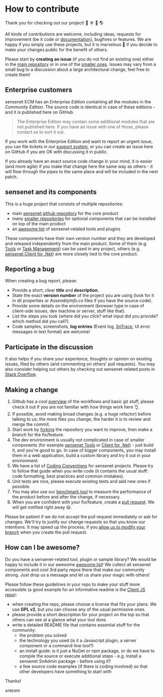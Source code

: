 # How to contribute
Thank you for checking out our project! :star2: :sunny: :deciduous_tree: :earth_americas:

All kinds of contributions are welcome, including ideas, requests for improvement (be it code or [documentation](http://wiki.sensenet.com)), bugfixes or features. We are happy if you simply use these projects, but it is marvelous :sparkling_heart: if you decide to make your changes public for the benefit of others.

Please start by **creating an issue** (if you do not find an existing one) either in the [main repository](https://github.com/SenseNet/sensenet) or in one of the [smaller ones](https://github.com/SenseNet). Issues may vary from a small bug to a discussion about a large architectural change, feel free to create them! 

## Enterprise customers
sensenet ECM has an *Enterprise Edition* containing all the modules in the *Community Edition*. The source code is identical in case of these editions - and it is published here on GitHub.

> The Enterprise Edition may contain some additional modules that are not published here. If you have an issue with one of those, please contact us to sort it out. 

If you work with the Enterprise Edition and want to report an urgent issue, you can file tickets in our [support system](http://support.sensenet.com), or you can create an issue here on GitHub if you are OK with discussing it in public.

If you already have an exact source code change in your mind, it is easier (and more agile) if you make that change here the same way as others - it will flow through the pipes to the same place and will be included in the next patch.

## sensenet and its components
This is a huge project that consists of multiple repositories:
- main [sensenet github repository](https://github.com/SenseNet/sensenet) for the core product
- many [smaller repositories](https://github.com/SenseNet) for optional components that can be installed on top of the main prodoct
- an [awesome list](https://github.com/SenseNet/awesome-sensenet) of sensenet-related tools and plugins

These components have their own version number and they are developed and released independently from the main product. Some of them (e.g. [Tools](https://github.com/SenseNet/sn-tools) or [Task Management](https://github.com/SenseNet/sn-taskmanagement)) can be used in any project, others (e.g. [sensenet Client for .Net](https://github.com/SenseNet/sn-client-dotnet)) are more closely tied to the core product.

## Reporting a bug
When creating a bug report, please:

- Provide a short, clear **title** and **description**.
- State the exact **version number** of the project you are using (look for it in dll properties or *AssemblyInfo.cs* files if you have the source code).
- Provide some details on the environment (browser type in case of client-side issues, dev machine or server, stuff like that).
- List the steps you took (where did you click? what input did you provide? which method did you call?).
- Code samples, screenshots, **log entries** (Event log, [SnTrace](https://github.com/SenseNet/sn-tools/tree/master/src/SenseNet.Tools/Diagnostics), UI error messages in text format) are welcome!

## Participate in the discussion
It also helps if you share your experience, thoughts or opinion on existing issues, filed by others (and commenting on others' pull requests). You may also consider helping out others by checking out sensenet-related posts in [Stack Overflow](http://stackoverflow.com/questions/tagged/sensenet).

## Making a change

1. Github has a cool [overview](https://guides.github.com) of the workflows and basic git stuff, please check it out if you are not familiar with how things work here :ok_hand:.
2. If possible, avoid making broad changes (e.g. a huge refactor) before talking to us; the more files you change, the harder it is to review and merge the commit.
3. Start work by [forking](https://help.github.com/articles/working-with-forks) the repository you want to improve, then make a *branch* for the fix/feature.
4. The dev environment is usually not complicated in case of smaller components (for example [sensenet Tools](https://github.com/SenseNet/sn-tools) or [Client for .Net](https://github.com/SenseNet/sn-client-dotnet)) - just build it, and you're good to go. In case of bigger components, you may install them in a web application, build a custom library and try it out in your environment.
5. We have a list of [Coding Conventions](http://wiki.sensenet.com/Coding_Conventions) for sensenet projects. Please try to follow that guide when you write code (it contains the usual stuff: code formatting, best practices and common mistakes).
6. Unit tests are nice, please execute existing tests and add new ones if possible.
7. You may also use our [benchmark tool](https://github.com/SenseNet/sn-benchmark) to measure the performance of the product before and after the change, if necessary.
7. When you are confident with your fix/feature, create a [pull request](https://help.github.com/articles/creating-a-pull-request-from-a-fork). We will get notified right away :smiley:.

Please be patient if we do not accept the pull request immediately or ask for changes. We'll try to justify our change requests so that you know our intentions. It may speed up the process, if you [allow us to modify your branch](https://help.github.com/articles/allowing-changes-to-a-pull-request-branch-created-from-a-fork) when you create the pull request.

## How can I be awesome?
Do you have a sensenet-related tool, plugin or sample library? We would be happy to include it in our awesome [awesome list](https://github.com/SenseNet/awesome-sensenet)! We collect all sensenet components and cool 3rd party repos there that make our community strong. Just drop us a message and let us share your magic with others!

Please follow these guidelines in your repo to make your stuff more accessible (a good example for an informative readme is the [Client JS repo](https://github.com/SenseNet/sn-client-js)):
- when creating the repo, please choose a license that fits your plans. We use **GPL v2**, but you can choose any of the usual permissive ones.
- please provide a short description for your project on the top so that others can see at a glance what your tool does
- write a detailed README file that contains essential stuff for the community:
  - the problem you solved
  - the technology you used (is it a Javascript plugin, a server component or a command-line tool?)
  - an install guide: is it just a NuGet or npm package, or do we have to compile the source or execute additional steps - e.g. install a sensenet SnAdmin package - before using it?
  - a few source code examples (if there is coding involved) so that other developers have something to start with

Thanks!

*snteam*
